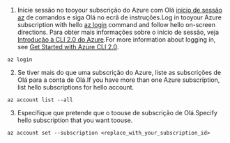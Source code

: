 1. <span data-ttu-id="902c2-101">Inicie sessão no tooyour subscrição do Azure com Olá [início de sessão az](/cli/azure/#login) de comandos e siga Olá no ecrã de instruções.</span><span class="sxs-lookup"><span data-stu-id="902c2-101">Log in tooyour Azure subscription with hello [az login](/cli/azure/#login) command and follow hello on-screen directions.</span></span> <span data-ttu-id="902c2-102">Para obter mais informações sobre o início de sessão, veja [Introdução à CLI 2.0 do Azure](/cli/azure/get-started-with-azure-cli).</span><span class="sxs-lookup"><span data-stu-id="902c2-102">For more information about logging in, see [Get Started with Azure CLI 2.0](/cli/azure/get-started-with-azure-cli).</span></span>

  ```azurecli
  az login
  ```
2. <span data-ttu-id="902c2-103">Se tiver mais do que uma subscrição do Azure, liste as subscrições de Olá para a conta de Olá.</span><span class="sxs-lookup"><span data-stu-id="902c2-103">If you have more than one Azure subscription, list hello subscriptions for hello account.</span></span>

  ```azurecli
  az account list --all
  ```
3. <span data-ttu-id="902c2-104">Especifique que pretende que o toouse de subscrição de Olá.</span><span class="sxs-lookup"><span data-stu-id="902c2-104">Specify hello subscription that you want toouse.</span></span>

  ```azurecli
  az account set --subscription <replace_with_your_subscription_id>
  ```